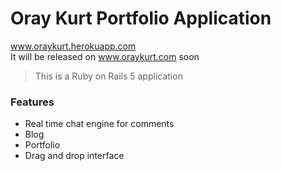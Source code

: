 # Oray Kurt Portfolio Application
www.oraykurt.herokuapp.com <br />
It will be released on www.oraykurt.com soon

> This is a Ruby on Rails 5 application

### Features

- Real time chat engine for comments
- Blog
- Portfolio
- Drag and drop interface
